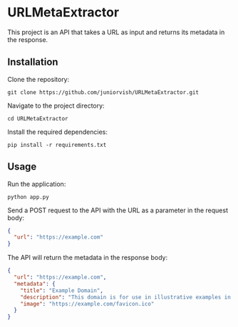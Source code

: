 # URLMetaExtractor

This project is an API that takes a URL as input and returns its metadata in the response.

## Installation

Clone the repository:

```
git clone https://github.com/juniorvish/URLMetaExtractor.git
```

Navigate to the project directory:

```
cd URLMetaExtractor
```

Install the required dependencies:

```
pip install -r requirements.txt
```

## Usage

Run the application:

```
python app.py
```

Send a POST request to the API with the URL as a parameter in the request body:

```json
{
  "url": "https://example.com"
}
```

The API will return the metadata in the response body:

```json
{
  "url": "https://example.com",
  "metadata": {
    "title": "Example Domain",
    "description": "This domain is for use in illustrative examples in documents.",
    "image": "https://example.com/favicon.ico"
  }
}
```